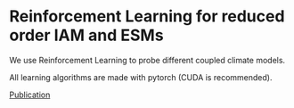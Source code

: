 # Reinforcement Learning for reduced order IAM and ESMs
We use Reinforcement Learning to probe different coupled climate models. 

All learning algorithms are made with pytorch (CUDA is recommended). 

[Publication](https://arxiv.org/abs/2312.06527)
